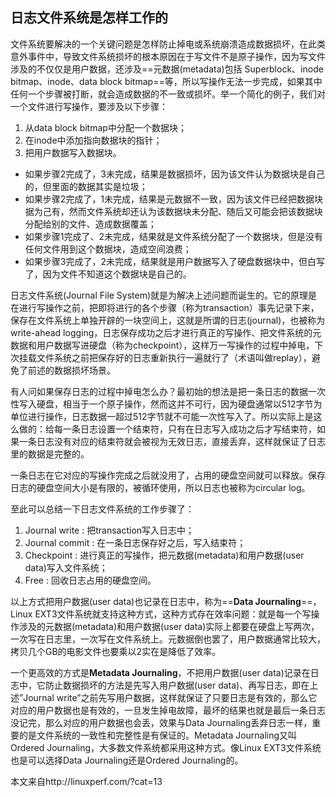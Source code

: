 ## 日志文件系统是怎样工作的

文件系统要解决的一个关键问题是怎样防止掉电或系统崩溃造成数据损坏，在此类意外事件中，导致文件系统损坏的根本原因在于写文件不是原子操作，因为写文件涉及的不仅仅是用户数据，还涉及==元数据(metadata)包括 Superblock、inode bitmap、inode、data block bitmap==等，所以写操作无法一步完成，如果其中任何一个步骤被打断，就会造成数据的不一致或损坏。举一个简化的例子，我们对一个文件进行写操作，要涉及以下步骤：

1. 从data block bitmap中分配一个数据块；
2. 在inode中添加指向数据块的指针；
3. 把用户数据写入数据块。

- 如果步骤2完成了，3未完成，结果是数据损坏，因为该文件认为数据块是自己的，但里面的数据其实是垃圾；
- 如果步骤2完成了，1未完成，结果是元数据不一致，因为该文件已经把数据块据为己有，然而文件系统却还认为该数据块未分配、随后又可能会把该数据块分配给别的文件、造成数据覆盖；
- 如果步骤1完成了、2未完成，结果就是文件系统分配了一个数据块，但是没有任何文件用到这个数据块，造成空间浪费；
- 如果步骤3完成了，2未完成，结果就是用户数据写入了硬盘数据块中，但白写了，因为文件不知道这个数据块是自己的。

日志文件系统(Journal File System)就是为解决上述问题而诞生的。它的原理是在进行写操作之前，把即将进行的各个步骤（称为transaction）事先记录下来，保存在文件系统上单独开辟的一块空间上，这就是所谓的日志(journal)，也被称为write-ahead logging，日志保存成功之后才进行真正的写操作、把文件系统的元数据和用户数据写进硬盘（称为checkpoint），这样万一写操作的过程中掉电，下次挂载文件系统之前把保存好的日志重新执行一遍就行了（术语叫做replay），避免了前述的数据损坏场景。

有人问如果保存日志的过程中掉电怎么办？最初始的想法是把一条日志的数据一次性写入硬盘，相当于一个原子操作，然而这并不可行，因为硬盘通常以512字节为单位进行操作，日志数据一超过512字节就不可能一次性写入了。所以实际上是这么做的：给每一条日志设置一个结束符，只有在日志写入成功之后才写结束符，如果一条日志没有对应的结束符就会被视为无效日志，直接丢弃，这样就保证了日志里的数据是完整的。

一条日志在它对应的写操作完成之后就没用了，占用的硬盘空间就可以释放。保存日志的硬盘空间大小是有限的，被循环使用，所以日志也被称为circular log。

至此可以总结一下日志文件系统的工作步骤了：

1. Journal write : 把transaction写入日志中；
2. Journal commit : 在一条日志保存好之后，写入结束符；
3. Checkpoint : 进行真正的写操作，把元数据(metadata)和用户数据(user data)写入文件系统；
4. Free : 回收日志占用的硬盘空间。

以上方式把用户数据(user data)也记录在日志中，称为==**Data Journaling**==，Linux EXT3文件系统就支持这种方式，这种方式存在效率问题：就是每一个写操作涉及的元数据(metadata)和用户数据(user data)实际上都要在硬盘上写两次，一次写在日志里，一次写在文件系统上。元数据倒也罢了，用户数据通常比较大，拷贝几个GB的电影文件也要乘以2实在是降低了效率。

一个更高效的方式是**Metadata Journaling**，不把用户数据(user data)记录在日志中，它防止数据损坏的方法是先写入用户数据(user data)、再写日志，即在上述”Journal write”之前先写用户数据，这样就保证了只要日志是有效的，那么它对应的用户数据也是有效的，一旦发生掉电故障，最坏的结果也就是最后一条日志没记完，那么对应的用户数据也会丢，效果与Data Journaling丢弃日志一样，重要的是文件系统的一致性和完整性是有保证的。Metadata Journaling又叫Ordered Journaling，大多数文件系统都采用这种方式。像Linux EXT3文件系统也是可以选择Data Journaling还是Ordered Journaling的。





本文来自http://linuxperf.com/?cat=13